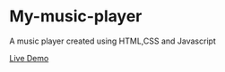 # My-music-player
A music player created using HTML,CSS and Javascript


[Live Demo](https://soumyadeepdutta7.github.io/My-music-player/)
